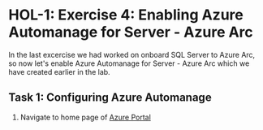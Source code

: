 # HOL-1: Exercise 4: Enabling Azure Automanage for Server - Azure Arc

In the last excercise we had worked on onboard SQL Server to Azure Arc, so now let's enable Azure Automanage for Server - Azure Arc which we have created earlier in the lab.

## Task 1: Configuring Azure Automanage

1. Navigate to home page of [Azure Portal](https://portal.azure.com/#home)
